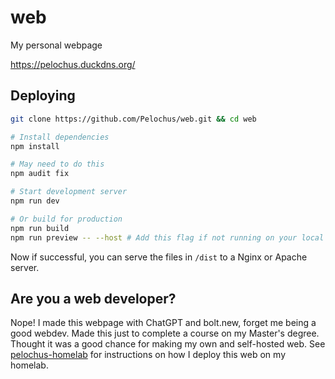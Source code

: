 # web

My personal webpage

https://pelochus.duckdns.org/

## Deploying

```bash
git clone https://github.com/Pelochus/web.git && cd web

# Install dependencies
npm install

# May need to do this
npm audit fix

# Start development server
npm run dev

# Or build for production
npm run build
npm run preview -- --host # Add this flag if not running on your local machine
```

Now if successful, you can serve the files in `/dist` to a Nginx or Apache server.

## Are you a web developer?

Nope! I made this webpage with ChatGPT and bolt.new, forget me being a good webdev.
Made this just to complete a course on my Master's degree. Thought it was a good chance for making my own and self-hosted web.
See [pelochus-homelab](https://github.com/pelochus/pelochus-homelab) for instructions on how I deploy this web on my homelab.
